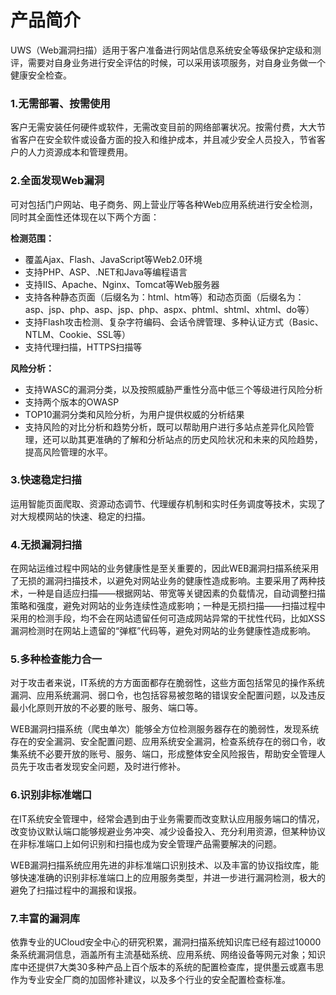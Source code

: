 

# 产品简介

UWS（Web漏洞扫描）适用于客户准备进行网站信息系统安全等级保护定级和测评，需要对自身业务进行安全评估的时候，可以采用该项服务，对自身业务做一个健康安全检查。

### 1.无需部署、按需使用

客户无需安装任何硬件或软件，无需改变目前的网络部署状况。按需付费，大大节省客户在安全软件或设备方面的投入和维护成本，并且减少安全人员投入，节省客户的人力资源成本和管理费用。

### 2.全面发现Web漏洞

可对包括门户网站、电子商务、网上营业厅等各种Web应用系统进行安全检测，同时其全面性还体现在以下两个方面：

**检测范围：**

* 覆盖Ajax、Flash、JavaScript等Web2.0环境
* 支持PHP、ASP、.NET和Java等编程语言
* 支持IIS、Apache、Nginx、Tomcat等Web服务器
* 支持各种静态页面（后缀名为：html、htm等）和动态页面（后缀名为：asp、jsp、php、asp、jsp、php、aspx、phtml、shtml、xhtml、do等）
* 支持Flash攻击检测、复杂字符编码、会话令牌管理、多种认证方式（Basic、NTLM、Cookie、SSL等）
* 支持代理扫描，HTTPS扫描等

**风险分析：**

* 支持WASC的漏洞分类，以及按照威胁严重性分高中低三个等级进行风险分析
* 支持两个版本的OWASP
* TOP10漏洞分类和风险分析，为用户提供权威的分析结果
* 支持风险的对比分析和趋势分析，既可以帮助用户进行多站点差异化风险管理，还可以助其更准确的了解和分析站点的历史风险状况和未来的风险趋势，提高风险管理的水平。

### 3.快速稳定扫描

运用智能页面爬取、资源动态调节、代理缓存机制和实时任务调度等技术，实现了对大规模网站的快速、稳定的扫描。

### 4.无损漏洞扫描

在网站运维过程中网站的业务健康性是至关重要的，因此WEB漏洞扫描系统采用了无损的漏洞扫描技术，以避免对网站业务的健康性造成影响。主要采用了两种技术，一种是自适应扫描——根据网站、带宽等关键因素的负载情况，自动调整扫描策略和强度，避免对网站的业务连续性造成影响；一种是无损扫描——扫描过程中采用的检测手段，均不会在网站遗留任何可造成网站异常的干扰性代码，比如XSS漏洞检测时在网站上遗留的“弹框”代码等，避免对网站的业务健康性造成影响。

### 5.多种检查能力合一

对于攻击者来说，IT系统的方方面面都存在脆弱性，这些方面包括常见的操作系统漏洞、应用系统漏洞、弱口令，也包括容易被忽略的错误安全配置问题，以及违反最小化原则开放的不必要的账号、服务、端口等。

WEB漏洞扫描系统（爬虫单次）能够全方位检测服务器存在的脆弱性，发现系统存在的安全漏洞、安全配置问题、应用系统安全漏洞，检查系统存在的弱口令，收集系统不必要开放的账号、服务、端口，形成整体安全风险报告，帮助安全管理人员先于攻击者发现安全问题，及时进行修补。

### 6.识别非标准端口

在IT系统安全管理中，经常会遇到由于业务需要而改变默认应用服务端口的情况，改变协议默认端口能够规避业务冲突、减少设备投入、充分利用资源，但某种协议在非标准端口上如何识别和扫描也成为安全管理产品需要解决的问题。

WEB漏洞扫描系统应用先进的非标准端口识别技术、以及丰富的协议指纹库，能够快速准确的识别非标准端口上的应用服务类型，并进一步进行漏洞检测，极大的避免了扫描过程中的漏报和误报。

### 7.丰富的漏洞库

依靠专业的UCloud安全中心的研究积累，漏洞扫描系统知识库已经有超过10000条系统漏洞信息，涵盖所有主流基础系统、应用系统、网络设备等网元对象；知识库中还提供7大类30多种产品上百个版本的系统的配置检查库，提供墨云或嘉韦思作为专业安全厂商的加固修补建议，以及多个行业的安全配置检查标准。

